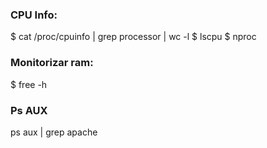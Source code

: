 ### CPU Info:
$ cat /proc/cpuinfo | grep processor | wc -l
$ lscpu
$ nproc

### Monitorizar ram:
$ free -h

### Ps AUX
ps aux | grep apache
